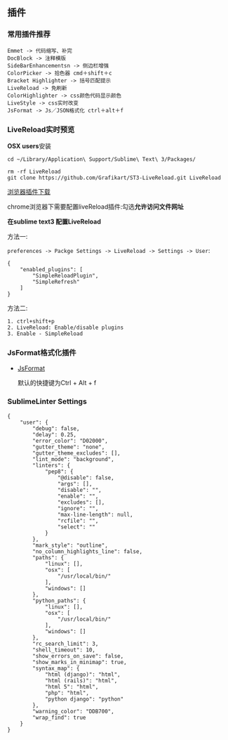 ## 插件

### 常用插件推荐

```
Emmet -> 代码缩写、补完
DocBlock -> 注释模版
SideBarEnhancementsn -> 侧边栏增强
ColorPicker -> 拾色器 cmd＋shift＋c
Bracket Highlighter -> 括号匹配提示
LiveReload -> 免刷新
ColorHighlighter -> css颜色代码显示颜色
LiveStyle -> css实时改变
JsFormat -> Js／JSON格式化 ctrl＋alt＋f

```

### LiveReload实时预览

**OSX users**安装

```
cd ~/Library/Application\ Support/Sublime\ Text\ 3/Packages/

rm -rf LiveReload
git clone https://github.com/Grafikart/ST3-LiveReload.git LiveReload
```

[浏览器插件下载](http://livereload.com/extensions/)

chrome浏览器下需要配置liveReload插件:勾选**允许访问文件网址**

**在sublime text3 配置LiveReload**

方法一:

`preferences -> Packge Settings -> LiveReload -> Settings -> User`:


```
{
    "enabled_plugins": [
        "SimpleReloadPlugin",
        "SimpleRefresh"
    ]
}

```
方法二:

```
1. ctrl+shift+p
2. LiveReload: Enable/disable plugins
3. Enable - SimpleReload
```

### JsFormat格式化插件

* [JsFormat](http://www.icyfire.me/2014/10/28/sublime-text-plugin-jsformat.html)

	默认的快捷键为Ctrl + Alt + f

### SublimeLinter Settings


```
{
    "user": {
        "debug": false,
        "delay": 0.25,
        "error_color": "D02000",
        "gutter_theme": "none",
        "gutter_theme_excludes": [],
        "lint_mode": "background",
        "linters": {
            "pep8": {
                "@disable": false,
                "args": [],
                "disable": "",
                "enable": "",
                "excludes": [],
                "ignore": "",
                "max-line-length": null,
                "rcfile": "",
                "select": ""
            }
        },
        "mark_style": "outline",
        "no_column_highlights_line": false,
        "paths": {
            "linux": [],
            "osx": [
                "/usr/local/bin/"
            ],
            "windows": []
        },
        "python_paths": {
            "linux": [],
            "osx": [
                "/usr/local/bin/"
            ],
            "windows": []
        },
        "rc_search_limit": 3,
        "shell_timeout": 10,
        "show_errors_on_save": false,
        "show_marks_in_minimap": true,
        "syntax_map": {
            "html (django)": "html",
            "html (rails)": "html",
            "html 5": "html",
            "php": "html",
            "python django": "python"
        },
        "warning_color": "DDB700",
        "wrap_find": true
    }
}
```

